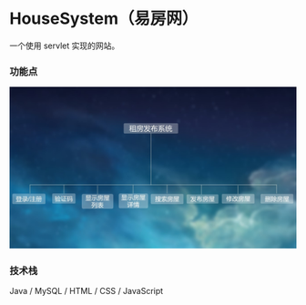 # HouseSystem（易房网）
一个使用 servlet 实现的网站。

### 功能点
 ![image](https://github.com/s1xt33nth/HouseSystem/blob/master/project.jpg)

### 技术栈
Java / MySQL / HTML / CSS / JavaScript
